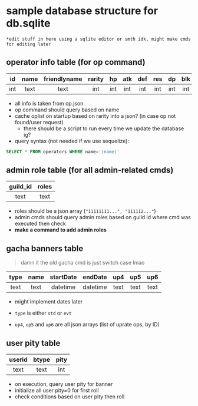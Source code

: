 # sample database structure for db.sqlite

```
*edit stuff in here using a sqlite editor or smth idk, might make cmds for editing later
```

## operator info table (for op command)

| id  | name | friendlyname | rarity | hp  | atk  | def | res | dp  | blk | redep_t | aspd  | rec_skill | desc |
| :-: | :--: | :----------: | :----: | :-: | :--: | :-: | :-: | :-: | :-: | :----:  | :--:  | :-------: | :--: |
| int | text | text         | int    | int | int  | int | int | int | int | float   | float | text      | text |  

- all info is taken from op.json
- op command should query based on name
- cache oplist on startup based on rarity into a json? (in case op not found/user request)
    - there should be a script to run every time we update the database ig?
- query syntax (not needed if we use sequelize):

```sql
SELECT * FROM operators WHERE name='(name)'
```

## admin role table (for all admin-related cmds)

| guild_id | roles |
| :------: | :---: |
| text     | text  | 

- roles should be a json array (`"11111111...", "111112..."`)
- admin cmds should query admin roles based on guild id where cmd was executed then check
- **make a command to add admin roles**

## gacha banners table

> damn it the old gacha cmd is just switch case lmao

| type | name | startDate | endDate | up4 | up5 | up6 |
| :--: | :--: | :-------: | :-----: | :-: | :-: | :-: |
| text | text | datetime  | datetime|text | text| text| 

- might implement dates later
- `type` is either `std` or `evt`

- `up4`, `up5` and `up6` are all json arrays (list of uprate ops, by ID)

## user pity table

| userid | btype | pity |
| :----: | :---: | :--: |
| text   | text  | int  | 

- on execution, query user pity for banner
- initialize all user pity=0 for first roll
- check conditions based on user pity then roll